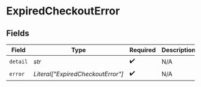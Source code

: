 # ExpiredCheckoutError


## Fields

| Field                             | Type                              | Required                          | Description                       | Example                           |
| --------------------------------- | --------------------------------- | --------------------------------- | --------------------------------- | --------------------------------- |
| `detail`                          | *str*                             | :heavy_check_mark:                | N/A                               |                                   |
| `error`                           | *Literal["ExpiredCheckoutError"]* | :heavy_check_mark:                | N/A                               | ExpiredCheckoutError              |